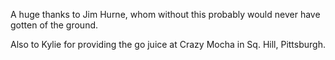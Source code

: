 A huge thanks to Jim Hurne, whom without this probably would never have gotten of the ground.

Also to Kylie for providing the go juice at Crazy Mocha in Sq. Hill, Pittsburgh.
